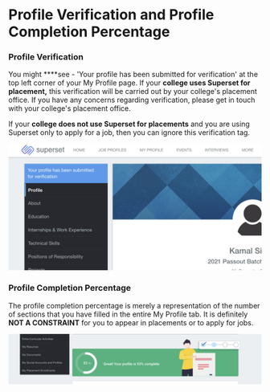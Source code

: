# Profile Verification and Profile Completion Percentage

### Profile Verification

You might ****see - 'Your profile has been submitted for verification' at the top left corner of your My Profile page. If your **college uses Superset for placement,** this verification will be carried out by your college's placement office. If you have any concerns regarding verification, please get in touch with your college's placement office.

If your **college does not use Superset for placements** and you are using Superset only to apply for a job, then you can ignore this verification tag.

![](../../.gitbook/assets/image%20%28130%29.png)

### Profile Completion Percentage

The profile completion percentage is merely a representation of the number of sections that you have filled in the entire My Profile tab. It is definitely **NOT A CONSTRAINT** for you to appear in placements or to apply for jobs. 

![](../../.gitbook/assets/image%20%28127%29.png)


